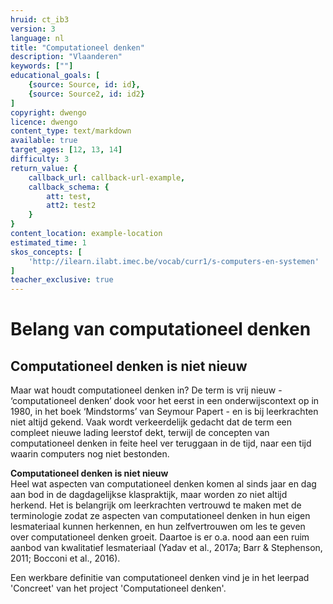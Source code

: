 ```yaml
---
hruid: ct_ib3
version: 3
language: nl
title: "Computationeel denken"
description: "Vlaanderen"
keywords: [""]
educational_goals: [
    {source: Source, id: id}, 
    {source: Source2, id: id2}
]
copyright: dwengo
licence: dwengo
content_type: text/markdown
available: true
target_ages: [12, 13, 14]
difficulty: 3
return_value: {
    callback_url: callback-url-example,
    callback_schema: {
        att: test,
        att2: test2
    }
}
content_location: example-location
estimated_time: 1
skos_concepts: [
    'http://ilearn.ilabt.imec.be/vocab/curr1/s-computers-en-systemen'
]
teacher_exclusive: true
---
```


# Belang van computationeel denken

## Computationeel denken is niet nieuw

Maar wat houdt computationeel denken in? De term is vrij nieuw - ‘computationeel denken’ dook voor het eerst in een onderwijscontext op in 1980, in het boek ‘Mindstorms’ van Seymour Papert - en is bij leerkrachten niet altijd gekend. Vaak wordt verkeerdelijk gedacht dat de term een compleet nieuwe lading leerstof dekt, terwijl de concepten van computationeel denken in feite heel ver teruggaan in de tijd, naar een tijd waarin computers nog niet bestonden. 

<div class="alert alert-box alert-success">
    <strong>Computationeel denken is niet nieuw</strong><br>
    Heel wat aspecten van computationeel denken komen al sinds jaar en dag aan bod in de dagdagelijkse klaspraktijk, maar worden zo niet altijd herkend. Het is belangrijk om leerkrachten vertrouwd te maken met de terminologie zodat ze aspecten van computationeel denken in hun eigen lesmateriaal kunnen herkennen, en hun zelfvertrouwen om les te geven over computationeel denken groeit. Daartoe is er o.a. nood aan een ruim aanbod van kwalitatief lesmateriaal (Yadav et al., 2017a; Barr & Stephenson, 2011; Bocconi et al., 2016). 
</div> 

Een werkbare definitie van computationeel denken vind je in het leerpad 'Concreet' van het project 'Computationeel denken'.

